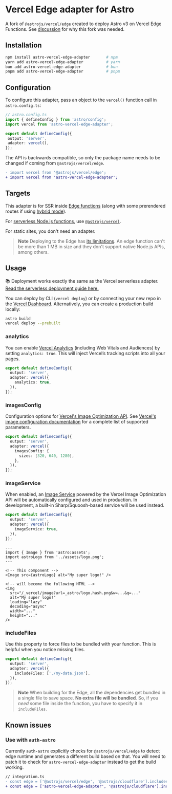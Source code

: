 # Vercel Edge adapter for Astro

A fork of `@astrojs/vercel/edge` created to deploy Astro v3 on Vercel Edge Functions. See [discussion](https://github.com/withastro/roadmap/discussions/631) for why this fork was needed.

## Installation

```sh
npm install astro-vercel-edge-adapter       # npm
yarn add astro-vercel-edge-adapter          # yarn
bun add astro-vercel-edge-adapter           # bun
pnpm add astro-vercel-edge-adapter          # pnpm
```

## Configuration

To configure this adapter, pass an object to the `vercel()` function call in `astro.config.ts`:
```ts
// astro.config.ts
import { defineConfig } from 'astro/config';
import vercel from 'astro-vercel-edge-adapter';

export default defineConfig({
 output: 'server',
 adapter: vercel(),
});
```

The API is backwards compatible, so only the package name needs to be changed if coming from `@astrojs/vercel/edge`.
```diff
- import vercel from '@astrojs/vercel/edge';
+ import vercel from 'astro-vercel-edge-adapter';
```


## Targets

This adapter is for SSR inside [Edge functions](https://vercel.com/docs/concepts/functions/edge-functions) (along with some prerendered routes if using [hybrid mode](https://docs.astro.build/en/guides/server-side-rendering/#configuring-individual-routes)).

For [serverless Node.js functions](https://vercel.com/docs/concepts/functions/serverless-functions), use [`@astrojs/vercel`](https://docs.astro.build/en/guides/integrations-guide/vercel/).

For static sites, you don't need an adapter.

> **Note**
> Deploying to the Edge has [its limitations](https://vercel.com/docs/functions/edge-functions/limitations). An edge function can't be more than 1 MB in size and they don't support native Node.js APIs, among others.

## Usage

📚 Deployment works exactly the same as the Vercel serverless adapter. [Read the serverless deployment guide here.](https://docs.astro.build/en/guides/deploy/vercel/)

You can deploy by CLI (`vercel deploy`) or by connecting your new repo in the [Vercel Dashboard](https://vercel.com/). Alternatively, you can create a production build locally:

```sh
astro build
vercel deploy --prebuilt
```

### analytics

You can enable [Vercel Analytics](https://vercel.com/analytics) (including Web Vitals and Audiences) by setting `analytics: true`. This will inject Vercel’s tracking scripts into all your pages.

```ts
export default defineConfig({
  output: 'server',
  adapter: vercel({
    analytics: true,
  }),
});
```

### imagesConfig

Configuration options for [Vercel's Image Optimization API](https://vercel.com/docs/concepts/image-optimization). See [Vercel's image configuration documentation](https://vercel.com/docs/build-output-api/v3/configuration#images) for a complete list of supported parameters.

```ts
export default defineConfig({
  output: 'server',
  adapter: vercel({
    imagesConfig: {
      sizes: [320, 640, 1280],
    },
  }),
});
```

### imageService

When enabled, an [Image Service](https://docs.astro.build/en/reference/image-service-reference/) powered by the Vercel Image Optimization API will be automatically configured and used in production. In development, a built-in Sharp/Squoosh-based service will be used instead.

```ts
export default defineConfig({
  output: 'server',
  adapter: vercel({
    imageService: true,
  }),
});
```

```astro
---
import { Image } from 'astro:assets';
import astroLogo from '../assets/logo.png';
---

<!-- This component -->
<Image src={astroLogo} alt="My super logo!" />

<!-- will become the following HTML -->
<img
  src="/_vercel/image?url=_astro/logo.hash.png&w=...&q=..."
  alt="My super logo!"
  loading="lazy"
  decoding="async"
  width="..."
  height="..."
/>
```

### includeFiles

Use this property to force files to be bundled with your function. This is helpful when you notice missing files.

```ts
export default defineConfig({
  output: 'server',
  adapter: vercel({
    includeFiles: ['./my-data.json'],
  }),
});
```

> **Note**
> When building for the Edge, all the dependencies get bundled in a single file to save space. **No extra file will be bundled**. So, if you _need_ some file inside the function, you have to specify it in `includeFiles`.

## Known issues
### Use with `auth-astro`
Currently `auth-astro` explicitly checks for `@astrojs/vercel/edge` to detect edge runtime and generates a different build based on that. You will need to patch it to check for `astro-vercel-edge-adapter` instead to get the build working.

```diff
// integration.ts
- const edge = ['@astrojs/vercel/edge', '@astrojs/cloudflare'].includes(
+ const edge = ['astro-vercel-edge-adapter', '@astrojs/cloudflare'].includes(
```